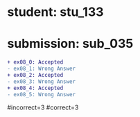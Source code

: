 # student: stu_133
# submission: sub_035

```diff
+ ex08_0: Accepted
- ex08_1: Wrong Answer
+ ex08_2: Accepted
- ex08_3: Wrong Answer
+ ex08_4: Accepted
- ex08_5: Wrong Answer
```
#incorrect=3
#correct=3
